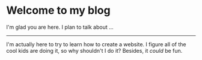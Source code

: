 # Welcome to my blog

I'm glad you are here. I plan to talk about ...

---

I'm actually here to try to learn how to create a website. I figure all of the cool kids are doing it, so why shouldn't I do it? Besides, it *could* be fun. 
